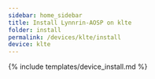 ```yaml
---
sidebar: home_sidebar
title: Install Lynnrin-AOSP on klte
folder: install
permalink: /devices/klte/install
device: klte
---
```

{% include templates/device_install.md %}
